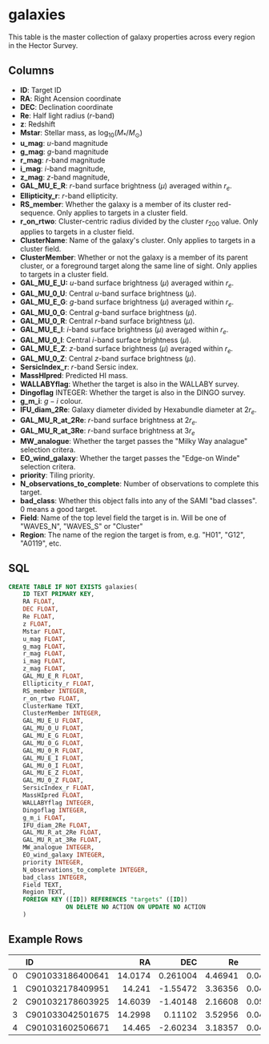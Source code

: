 # galaxies

This table is the master collection of galaxy properties across every region in the Hector Survey.

## Columns

- __ID__: Target ID
- __RA__: Right Acension coordinate
- __DEC__: Declination coordinate
- __Re__: Half light radius ($r$-band)
- __z__: Redshift
- __Mstar__: Stellar mass, as $\log_{10}(M_* / M_{\odot})$ 
- __u_mag__: $u$-band magnitude
- __g_mag__: $g$-band magnitude
- __r_mag__: $r$-band magnitude
- __i_mag__: $i$-band magnitude,
- __z_mag__: $z$-band magnitude,
- __GAL_MU_E_R__: $r$-band surface brightness ($\mu$) averaged within $r_e$.
- __Ellipticity_r__: $r$-band ellipticity.
- __RS_member__: Whether the galaxy is a member of its cluster red-sequence. Only applies to targets in a cluster field.
- __r_on_rtwo__: Cluster-centric radius divided by the cluster $r_{200}$ value. Only applies to targets in a cluster field.
- __ClusterName__: Name of the galaxy's cluster. Only applies to targets in a cluster field.
- __ClusterMember__: Whether or not the galaxy is a member of its parent cluster, or a foreground target along the same line of sight. Only applies to targets in a cluster field.
- __GAL_MU_E_U:__ $u$-band surface brightness ($\mu$) averaged within $r_e$.
- __GAL_MU_0_U__: Central $u$-band surface brightness ($\mu$).
- __GAL_MU_E_G__: $g$-band surface brightness ($\mu$) averaged within $r_e$.
- __GAL_MU_0_G__: Central $g$-band surface brightness ($\mu$).
- __GAL_MU_0_R__: Central $r$-band surface brightness ($\mu$).
- __GAL_MU_E_I__: $i$-band surface brightness ($\mu$) averaged within $r_e$.
- __GAL_MU_0_I__: Central $i$-band surface brightness ($\mu$).
- __GAL_MU_E_Z__: $z$-band surface brightness ($\mu$) averaged within $r_e$.
- __GAL_MU_0_Z__: Central $z$-band surface brightness ($\mu$).
- __SersicIndex_r__: $r$-band Sersic index.
- __MassHIpred__: Predicted HI mass.
- __WALLABYflag__: Whether the target is also in the WALLABY survey.
- __Dingoflag__ INTEGER: Whether the target is also in the DINGO survey.
- __g_m_i__: $g - i$ colour.
- __IFU_diam_2Re__: Galaxy diameter divided by Hexabundle diameter at 2$r_e$.
- __GAL_MU_R_at_2Re__: $r$-band surface brightness at 2$r_e$.
- __GAL_MU_R_at_3Re__: $r$-band surface brightness at 3$r_e$
- __MW_analogue__: Whether the target passes the "Milky Way analague" selection critera.
- __EO_wind_galaxy__: Whether the target passes the "Edge-on Winde" selection critera.
- __priority__: Tiling priority.
- __N_observations_to_complete__: Number of observations to complete this target.
- __bad_class__: Whether this object falls into any of the SAMI "bad classes". 0 means a good target.
- __Field__: Name of the top level field the target is in. Will be one of "WAVES_N", "WAVES_S" or "Cluster"
- __Region__: The name of the region the target is from, e.g. "H01", "G12", "A0119", etc. 

## SQL 

```SQL
CREATE TABLE IF NOT EXISTS galaxies(
    ID TEXT PRIMARY KEY,
    RA FLOAT,
    DEC FLOAT,
    Re FLOAT,
    z FLOAT,
    Mstar FLOAT,
    u_mag FLOAT,
    g_mag FLOAT,
    r_mag FLOAT,
    i_mag FLOAT,
    z_mag FLOAT,
    GAL_MU_E_R FLOAT,
    Ellipticity_r FLOAT,
    RS_member INTEGER,
    r_on_rtwo FLOAT,
    ClusterName TEXT,
    ClusterMember INTEGER, 
    GAL_MU_E_U FLOAT,
    GAL_MU_0_U FLOAT,
    GAL_MU_E_G FLOAT,
    GAL_MU_0_G FLOAT,
    GAL_MU_0_R FLOAT,
    GAL_MU_E_I FLOAT,
    GAL_MU_0_I FLOAT,
    GAL_MU_E_Z FLOAT,
    GAL_MU_0_Z FLOAT,
    SersicIndex_r FLOAT,
    MassHIpred FLOAT,
    WALLABYflag INTEGER,
    Dingoflag INTEGER,
    g_m_i FLOAT,
    IFU_diam_2Re FLOAT,
    GAL_MU_R_at_2Re FLOAT,
    GAL_MU_R_at_3Re FLOAT,
    MW_analogue INTEGER,
    EO_wind_galaxy INTEGER,
    priority INTEGER,
    N_observations_to_complete INTEGER,
    bad_class INTEGER,
    Field TEXT,
    Region TEXT,
    FOREIGN KEY ([ID]) REFERENCES "targets" ([ID])
                ON DELETE NO ACTION ON UPDATE NO ACTION
    )
```

## Example Rows

|    | ID               |      RA |       DEC |      Re |         z |    Mstar |   u_mag |   g_mag |   r_mag |   i_mag |   z_mag |   GAL_MU_E_R |   Ellipticity_r |   RS_member |   r_on_rtwo | ClusterName   |   ClusterMember | GAL_MU_E_U   | GAL_MU_0_U   | GAL_MU_E_G   | GAL_MU_0_G   | GAL_MU_0_R   | GAL_MU_E_I   | GAL_MU_0_I   | GAL_MU_E_Z   | GAL_MU_0_Z   | SersicIndex_r   | MassHIpred   | WALLABYflag   | Dingoflag   |    g_m_i |   IFU_diam_2Re | GAL_MU_R_at_2Re   | GAL_MU_R_at_3Re   |   MW_analogue |   EO_wind_galaxy |   priority |   N_observations_to_complete |   bad_class | Field   | Region   |
|---:|:-----------------|--------:|----------:|--------:|----------:|---------:|--------:|--------:|--------:|--------:|--------:|-------------:|----------------:|------------:|------------:|:--------------|----------------:|:-------------|:-------------|:-------------|:-------------|:-------------|:-------------|:-------------|:-------------|:-------------|:----------------|:-------------|:--------------|:------------|---------:|---------------:|:------------------|:------------------|--------------:|-----------------:|-----------:|-----------------------------:|------------:|:--------|:---------|
|  0 | C901033186400641 | 14.0174 |  0.261004 | 4.46941 | 0.0458982 | 10.1193  | 17.7857 | 16.4614 | 15.8588 | 15.625  | 15.3929 |      20.353  |          -99999 |           0 |    2.33349  | A0119         |               1 |              |              |              |              |              |              |              |              |              |                 |              |               |             | 0.836312 |       17.8776  |                   |                   |             0 |                0 |          4 |                            1 |           0 | Cluster | A0119    |
|  1 | C901032178409951 | 14.241  | -1.55472  | 3.36356 | 0.0429916 |  9.28584 | 19.4497 | 18.5804 | 17.9734 | 17.62   | 17.5009 |      21.8502 |          -99999 |           0 |    0.532294 | A0119         |               1 |              |              |              |              |              |              |              |              |              |                 |              |               |             | 0.960463 |       13.4542  |                   |                   |             0 |                0 |          8 |                            3 |           0 | Cluster | A0119    |
|  2 | C901032178603925 | 14.6039 | -1.40148  | 2.16608 | 0.0514648 |  8.7016  | 20.5431 | 19.4204 | 18.9968 | 18.849  | 18.7222 |      21.9181 |          -99999 |           0 |    0.855234 | A0119         |               1 |              |              |              |              |              |              |              |              |              |                 |              |               |             | 0.571415 |        8.66434 |                   |                   |             0 |                0 |          8 |                            3 |           0 | Cluster | A0119    |
|  3 | C901033042501675 | 14.2998 |  0.11102  | 3.52956 | 0.0445623 |  9.10708 | 20.5351 | 19.2745 | 18.6075 | 18.2913 | 18.1029 |      22.589  |          -99999 |           0 |    2.1318   | A0119         |               1 |              |              |              |              |              |              |              |              |              |                 |              |               |             | 0.983167 |       14.1182  |                   |                   |             0 |                0 |          8 |                            3 |           0 | Cluster | A0119    |
|  4 | C901031602506671 | 14.465  | -2.60234  | 3.18357 | 0.0461423 |  8.61583 | 20.3137 | 19.1043 | 18.8339 | 18.6436 | 18.6632 |      22.5914 |          -99999 |           0 |    2.15996  | A0119         |               1 |              |              |              |              |              |              |              |              |              |                 |              |               |             | 0.460726 |       12.7343  |                   |                   |             0 |                0 |          4 |                            1 |           0 | Cluster | A0119    |